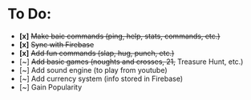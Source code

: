 To Do:
==
 - **[x]**  ~~Make baic commands (ping, help, stats, commands, etc.)~~
 - **[x]**  ~~Sync with Firebase~~
 - **[x]**  ~~Add fun commands (slap, hug, punch, etc.)~~
 - [~]  ~~Add basic games (noughts and crosses, 21,~~ Treasure Hunt, etc.)
 - [~]  Add sound engine (to play from youtube)
 - [~]  Add currency system (info stored in Firebase)
 - [~] Gain Popularity